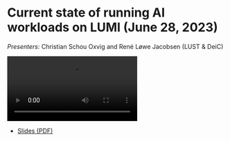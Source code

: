 # Current state of running AI workloads on LUMI (June 28, 2023)

*Presenters:* Christian Schou Oxvig and René Løwe Jacobsen (LUST & DeiC)

<video src="https://462000265.lumidata.eu/user-coffee-breaks/recordings/20230628-user-coffee-break-AI.mp4" controls="controls">
</video>

-   [Slides (PDF)](https://462000265.lumidata.eu/user-coffee-breaks/files/20230628-user-coffee-break-AI.pdf)






